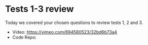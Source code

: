 # Tests 1-3 review

Today we covered your chosen questions to review tests 1, 2 and 3.

 - Video: https://vimeo.com/694580523/32bd6b73a4
 - Code Repo: 